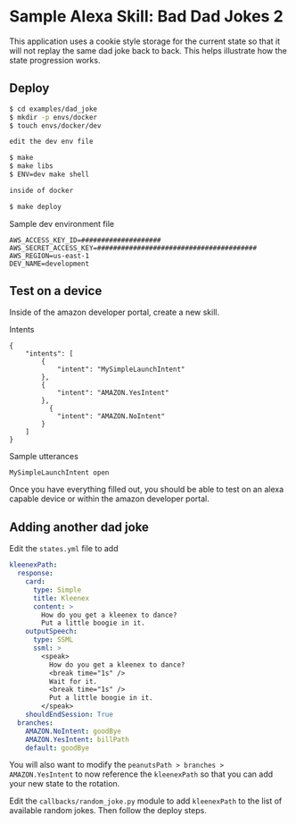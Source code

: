 # Sample Alexa Skill: Bad Dad Jokes 2

This application uses a cookie style storage for the current state so that it
will not replay the same dad joke back to back. This helps illustrate how the
state progression works.

## Deploy

```bash
$ cd examples/dad_joke
$ mkdir -p envs/docker
$ touch envs/docker/dev

edit the dev env file

$ make
$ make libs
$ ENV=dev make shell

inside of docker

$ make deploy
```

Sample dev environment file
```
AWS_ACCESS_KEY_ID=####################
AWS_SECRET_ACCESS_KEY=########################################
AWS_REGION=us-east-1
DEV_NAME=development
```

## Test on a device

Inside of the amazon developer portal, create a new skill.

Intents
```
{
    "intents": [
        {
            "intent": "MySimpleLaunchIntent"
        },
        {
            "intent": "AMAZON.YesIntent"
        },
          {
            "intent": "AMAZON.NoIntent"
        }
    ]
}
```

Sample utterances
```
MySimpleLaunchIntent open
```

Once you have everything filled out, you should be able to test on an alexa
capable device or within the amazon developer portal.

## Adding another dad joke

Edit the `states.yml` file to add

```yaml
kleenexPath:
  response:
    card:
      type: Simple
      title: Kleenex
      content: >
        How do you get a kleenex to dance?
        Put a little boogie in it.
    outputSpeech:
      type: SSML
      ssml: >
        <speak>
          How do you get a kleenex to dance?
          <break time="1s" />
          Wait for it.
          <break time="1s" />
          Put a little boogie in it.
        </speak>
    shouldEndSession: True
  branches:
    AMAZON.NoIntent: goodBye
    AMAZON.YesIntent: billPath
    default: goodBye
```

You will also want to modify the `peanutsPath > branches > AMAZON.YesIntent` to
now reference the `kleenexPath` so that you can add your new state to the
rotation.

Edit the `callbacks/random_joke.py` module to add `kleenexPath` to the list of
available random jokes. Then follow the deploy steps.
